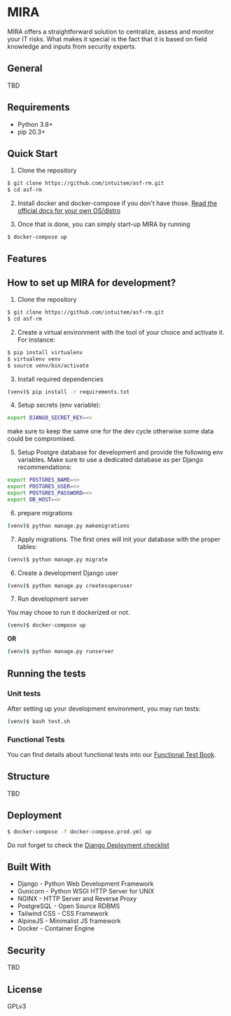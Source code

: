 # MIRA

MIRA offers a straightforward solution to centralize, assess and monitor your IT risks. What makes it special is the fact that it is based on field knowledge and inputs from security experts.

## General

TBD

## Requirements

- Python 3.8+
- pip 20.3+

## Quick Start

1. Clone the repository

```sh
$ git clone https://github.com/intuitem/asf-rm.git
$ cd asf-rm
```

2. Install docker and docker-compose if you don't have those.  [Read the official docs for your own OS/distro](https://docs.docker.com/get-docker/)

3. Once that is done, you can simply start-up MIRA by running

```sh
$ docker-compose up
```

## Features

## How to set up MIRA for development?

1. Clone the repository
```sh
$ git clone https://github.com/intuitem/asf-rm.git
$ cd asf-rm
```



2. Create a virtual environment with the tool of your choice and activate it. For instance:
```sh
$ pip install virtualenv
$ virtualenv venv
$ source venv/bin/activate
```

3. Install required dependencies
```sh
(venv)$ pip install -r requirements.txt
```

4. Setup secrets (env variable):

```sh
export DJANGO_SECRET_KEY=<>
```
make sure to keep the same one for the dev cycle otherwise some data could be compromised.

5. Setup Postgre database for development and provide the following env variables. Make sure to use a dedicated database as per Django recommendations:

```sh
export POSTGRES_NAME=<>
export POSTGRES_USER=<>
export POSTGRES_PASSWORD=<>
export DB_HOST=<>
```

6. prepare migrations 

```sh
(venv)$ python manage.py makemigrations
```

7. Apply migrations. The first ones will init your database with the proper tables:
```sh
(venv)$ python manage.py migrate
```

6. Create a development Django user
```sh
(venv)$ python manage.py createsuperuser
```

7. Run development server

You may chose to run it dockerized or not.
```sh
(venv)$ docker-compose up
```
**OR**
```sh
(venv)$ python manage.py runserver
```

## Running the tests

### Unit tests

After setting up your development environment, you may run tests:

```sh
(venv)$ bash test.sh
```
### Functional Tests

You can find details about functional tests into our [Functional Test Book](/asfTest/README.md).

## Structure

TBD

## Deployment

```sh
$ docker-compose -f docker-compose.prod.yml up
```

Do not forget to check the [Django Deployment checklist](https://docs.djangoproject.com/en/4.0/howto/deployment/checklist/)

## Built With

- Django - Python Web Development Framework
- Gunicorn - Python WSGI HTTP Server for UNIX
- NGINX - HTTP Server and Reverse Proxy
- PostgreSQL - Open Source RDBMS
- Tailwind CSS - CSS Framework
- AlpineJS - Minimalist JS framework
- Docker - Container Engine

## Security

TBD

## License

GPLv3
